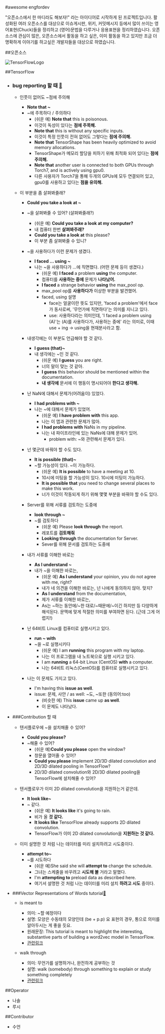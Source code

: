 #awesome engfordev

"오픈소스에서 한 마디라도 해보자!" 라는 아이디어로 시작하게 된 프로젝트입니다. 활성화된 여러 오픈소스를 대상으로 이슈게시판, 위키, 커밋메시지 등에서 많이 쓰이는 영어표현(Chuck)들을 정리하고 (영어)문법을 다루거나 응용표현을 정리하였습니다.
오픈소스에 관심이 많은, 오픈소스에서 활동을 하고 싶은, 이미 활동을 하고 있지만 조금 더 명확하게 이야기를
하고싶은 개발자들을 대상으로 하였습니다.

##오픈소스

![TensorFlowLogo](https://github.com/LucyJeong/awesome-engfordev/blob/master/opensourceLogo/tf_100.png)

##TensorFlow

  - ### bug reporting 할 때 [🔗](https://github.com/tensorflow/tensorflow/issues?q=is%3Aopen+is%3Aissue+label%3Abug)

    - 인풋이 없어도 ~점에 주의해
      - **Note that ~**
      - ~에 주목하다 / 주의하다
        - (쉬운 예) **Note that** this is poisonous.
        - 이것이 독성이 있다는 **점에 주목해.**
        - **Note that** this is without any specific inputs.
        - 이것이 특정 인풋이 전혀 없어도 그렇다는 **점에 주의해.**
        - **Note that** TensorShape has been heavily optimized to avoid memory allocations.
        - TensorShape가 메모리 할당을 피하기 위해 최적화 되어 있다는 **점에 주의해.**
        - **Note that** another user is connected to both GPUs through Torch7, and is actively using gpu0.
        - 다른 사용자가 Torch7을 통해 두개의 GPUs에 모두 연결되어 있고, gpu0를 사용하고 있다는 **점을 유의해.**
        
    - 이 부분을 좀 살펴봐줄래?
      - **Could you take a look at ~**
      - ~을 살펴봐줄 수 있어? (살펴봐줄래?)
        - (쉬운 예) **Could you take a look at my computer?**
        - 내 컴퓨터 한번 **살펴봐주래?**
        - **Could you take a look at** this please?
        - 이 부분 좀 살펴봐줄 수 있니?
        
      - ~을 사용하다가 이런 문제가 생겼다.
        - **I faced ... using ~**
        - 나는 ~을 사용하다가 ...에 직면했다. (어떤 문제 등이 생겼다.)
          - (쉬운 예) **I faced** a problem **using** the computer.
          - 컴퓨터를 **사용하는 중에** 문제가 **나타났어.**
          - **I faced** a strange behavior **using** the max_pool op.
          - max_pool op를 **사용하다가** 이상한 부분을 발견했어.
          - faced, using 설명
            - face는 얼굴이란 뜻도 있지만, 'faced a problem'에서 face가 동사로써, '무언가에 직면하다'는 의미를 지니고 있다.
            - use: 사용하다라는 의미인데, 'I faced a problem using (A)'는 (A)를 사용하다가, 사용하는 중에' 라는 의미로, 이때 use + ing -> using을 현재분사라고 함.
            
      - 내생각에는 이 부분도 언급해야 할 것 같다.
        - **I guess (that)~**
        - 내 생각에는 ~인 것 같다.
          - (쉬운 예) **I guess** you are right.
          - 너의 말이 맞는 것 같아.
          - **I guess** this behavior should be mentioned within the documentation.
          - **내 생각에** 문서에 이 행동이 명시되어야 **한다고 생각해.**
          
      - 난 NaN에 대해서 문제가(어려움이) 있었다.
        - **I had problems with ~**
        - 나는 ~에 대해서 문제가 있었어.
          - (쉬운 예) **I have problem with** this app.
          - 나는 이 앱과 관련한 문제가 많아.
          - **I had problems with** NaNs in my pipeline.
          - 나는 내 파이프라인에 있는 NaNs에 대해 문제가 있어.
            - problem with: ~와 관련해서 문제가 있다.
              
      - 넌 몇군데 바꿔야 할 수도 있다.
        - **It is possible (that)~**
        - ~할 가능성이 있다. ~이 가능하다.
          - (쉬운 예) **It is possible** to have a meeting at 10.
          - 10시에 미팅을 할 가능성이 있다. 10시에 미팅이 가능하다.
          - **It is possible that** you need to change several places to make this work.
          - 너가 이것이 작동되게 하기 위해 몇몇 부분을 바꿔야 할 수도 있다.
          
      - Server를 위해 서류를 검토하는 도중에
        - **look through ~**
        - ~를 검토하다
          - (쉬운 예) Please **look through** the report.
          - 레포트를 **검토해줘**
          - **Looking through** the documentation for Server.
          - Sever를 위해 문서를 검토하는 도중에
          
      - 내가 서류를 이해한 바로는
        - **As I understand ~**
        - 내가 ~을 이해한 바로는,
          - (쉬운 예) **As I understand** your opinion, you do not agree with me, right?
          - 내가 네 의견을 이해한 바로는, 넌 나에게 동의하지 않아. 맞지?
          - **As I understand** from the documentation,
          - 제가 서류를 이해한 바로는,
          - As는 ~하는 동안에/~한 대로/~때문에/~이긴 하지만 등 다양하게 해석된다. 문맥에 맞게 적절한 의미를 부여하면 된다. (근데 그게 어렵지!)
        
      - 난 64비트 Linux를 컴퓨터로 실행시키고 있다.
        - **run ~ with**
        - ~을 ~로 실행시키다
          - (쉬운 예) I am **running** this program with my laptop.
          - 나는 이 프로그램을 내 노트북으로 실행 시키고 있다.
          - I am **running** a 64-bit Linux (CentOS) **with** a computer.
          - 나는 64비트 리눅스(CentOS)를 컴퓨터로 실행시키고 있다.
          
      - 나는 이 문제도 가지고 있다.
        - I'm having this **issue as well**.
        - issue: 문제, 사안 / as well: ~도, ~또한 (동의어:too)
          - (비슷한 에) This **issue** came up **as well**.
          - 이 문제도 나타났다.
          
  - ###Contribution 할 때
    
      - 텐서플로우에 ~을 설치해줄 수 있어?
        - **Could you please?**
        - ~해줄 수 있어?
          - (쉬운 예)**Could you please** open the window?
          - 창문을 열어줄 수 있어?
          - **Could you please** implement 2D/3D dilated convolution and 2D/3D dilated pooling in TensorFlow?
          - 2D/3D dilated convolution와 2D/3D dilated pooling을 TensorFlow에 설치해줄 수 있어?
          
      - 텐서플로우가 이미 2D dilated convolution을 지원하는거 같은데.
        - **It look like~**
        - ~ 같다.
          - (쉬운 예) **It looks like** it's going to rain.
          - 비가 올 **것 같다.**
          - **It looks like** TensorFlow already supports 2D dilated convolution.
          - TensorFlow가 이미 2D dilated convolution을 **지원하는 것 같다.**
        
      - 이미 설명한 것 처럼 나는 데이터를 미리 설치하려고 시도중이다.
        - **attempt to~**
        - ~를 시도하다
          - (쉬운 예)She said she will **attempt to** change the schedule.
          - 그녀는 스케줄을 바꾸려고 **시도해 볼** 거라고 말했다.
          - I'm **attempting to** preload data as described here.
          - 여기서 설명한 것 처럼 나는 데이터를 미리 설치 **하려고 시도** 중이다.


- ###Vector Representations of Words tutorial[🔗](https://www.tensorflow.org/versions/r0.9/tutorials/word2vec/index.html)
  - is meant to
    - 의미: ~할 예정이다
    - 설명: 모양은 수동태의 모양인데 (be + p.p)
    요 표현의 경우, 통으로 의미를 알아두시는 게 좋을 듯요.
    - 원래문장: This tutorial is meant to highlight the interesting, substantive parts of building a word2vec model in TensorFlow.
    - [관련링크](http://endic.naver.com/enkrIdiom.nhn?sLn=kr&idiomId=3bf99b13a225409aaba4e627ef46358f&query=be+meant+to)

  - walk through
    - 의미: 무언가를 설명하거나, 완전하게 공부하는 것
    - 설명: walk (somebody) through something
to explain or study something completely
    - [관련링크](http://idioms.thefreedictionary.com/walk+through)

##Operator
- 나솔
- 루시

##Contributor
- 수언
